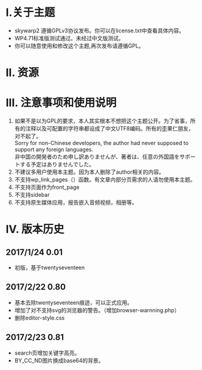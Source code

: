 # I.关于主题 #

- skywarp2 遵循GPLv3协议发布。你可以在license.txt中查看具体内容。
- WP4.71标准版测试通过。未经过中文版测试。
- 你可以随意使用和修改这个主题,再次发布请遵循GPL。

# II. 资源 #

# III. 注意事项和使用说明 #
1. 如果不是以为GPL的要求，本人其实根本不想把这个主题公开。为了省事，所有的注释以及可配置的字符串都设成了中文UTF8编码。所有的歪果仁朋友，对不起了。    
	Sorry for non-Chinese developers, the author had never supposed to support any foreign languages.     
	非中国の開発者のため申し訳ありませんが、著者は、任意の外国語をサポートする予定はありませんでした。
2. 不建议多用户使用本主题。因为本人删除了author相关的内容。
3. 不支持wp_link_pages（）函数。有文章内部分页需求的人请勿使用本主题。
4. 不支持页面作为front_page
5. 不支持sidebar
6. 不支持原生媒体应用，报告嵌入音频视频，相册等。

# IV. 版本历史 #

## 2017/1/24 0.01 ##

- 初版，基于twentyseventeen


## 2017/2/22 0.80 ##

- 基本去除twentyseventeen痕迹，可以正式应用。
- 增加了对不支持svg的浏览器的警告。（增加browser-warnning.php）
- 删除editor-style.css

## 2017/2/23 0.81 ##

- search页增加关键字高亮。
- BY_CC_ND图片换成base64的背景。

